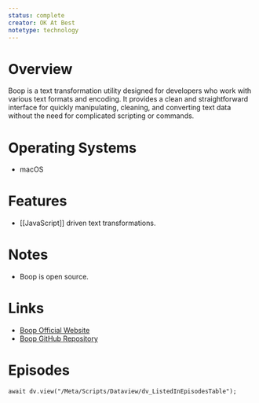 ```yaml
---
status: complete
creator: OK At Best
notetype: technology
---
```

# Overview
Boop is a text transformation utility designed for developers who work with various text formats and encoding. It provides a clean and straightforward interface for quickly manipulating, cleaning, and converting text data without the need for complicated scripting or commands.

# Operating Systems
- macOS

# Features
- [[JavaScript]] driven text transformations.

# Notes
- Boop is open source.
  
# Links
- [Boop Official Website](https://boop.okat.best)
- [Boop GitHub Repository](https://github.com/IvanMathy/Boop)

# Episodes
```dataviewjs
await dv.view("/Meta/Scripts/Dataview/dv_ListedInEpisodesTable");
```
